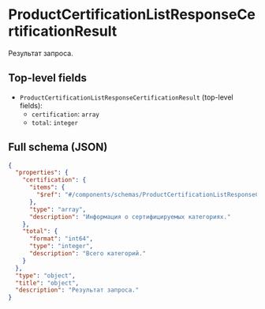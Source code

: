 # ProductCertificationListResponseCertificationResult

Результат запроса.

## Top-level fields
- `ProductCertificationListResponseCertificationResult` (top-level fields):
  - `certification`: `array`
  - `total`: `integer`

## Full schema (JSON)
```json
{
  "properties": {
    "certification": {
      "items": {
        "$ref": "#/components/schemas/ProductCertificationListResponseCertification"
      },
      "type": "array",
      "description": "Информация о сертифицируемых категориях."
    },
    "total": {
      "format": "int64",
      "type": "integer",
      "description": "Всего категорий."
    }
  },
  "type": "object",
  "title": "object",
  "description": "Результат запроса."
}
```
